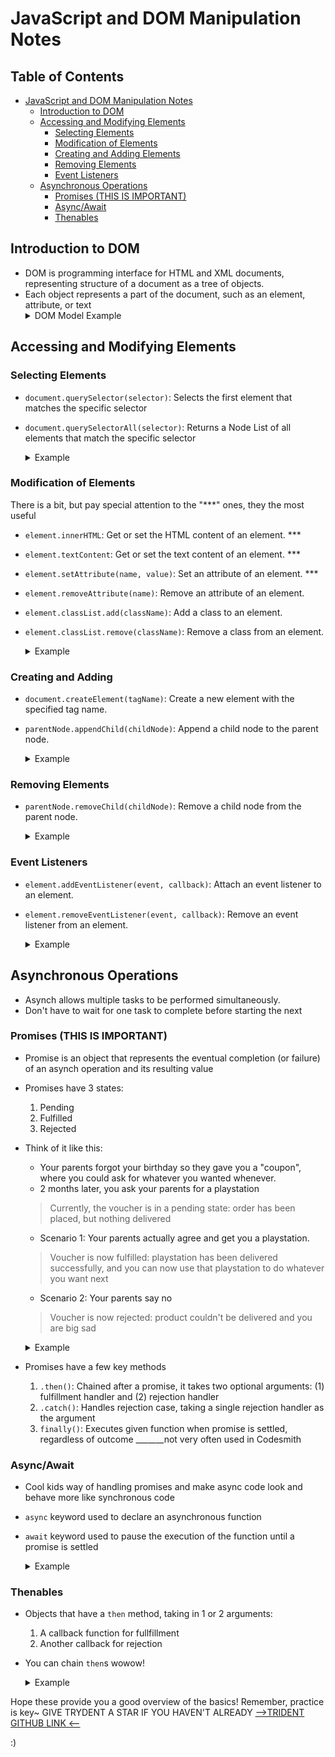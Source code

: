 # JavaScript and DOM Manipulation Notes

## Table of Contents
- [JavaScript and DOM Manipulation Notes](#javascript-and-dom-manipulation-notes)
  - [Introduction to DOM](#introduction-to-dom)
  - [Accessing and Modifying Elements](#accessing-and-modifying-elements)
    - [Selecting Elements](#selecting-elements)
    - [Modification of Elements](#modification-of-elements)
    - [Creating and Adding Elements](#creating-and-adding-elements)
    - [Removing Elements](#removing-elements)
    - [Event Listeners](#event-listeners)
  - [Asynchronous Operations](#asynchronous-operations)
    - [Promises (THIS IS IMPORTANT)](#promises-this-is-important)
    - [Async/Await](#asyncawait)
    - [Thenables](#thenables)


## Introduction to DOM
- DOM is programming interface for HTML and XML documents, representing structure of a document as a tree of objects.
- Each object represents a part of the document, such as an element, attribute, or text
  <details>
    <summary> DOM Model Example </summary>
    <img src="../assets/DOM-model.svg.png" alt= DOM-Model” width="500rem">
  </details> 

## Accessing and Modifying Elements

### Selecting Elements
- `document.querySelector(selector)`: Selects the first element that matches the specific selector
- `document.querySelectorAll(selector)`: Returns a Node List of all elements that match the specific selector
  <details>
    <summary>Example</summary>

    ```js
    // grabs first item with an id of 'container'
    const container = document.querySelector('#container');

    // grabs all the items that have a class of 'button'
    const buttons = document.querySelectorAll('.button');
    ```
  </details>
### Modification of Elements
There is a bit, but pay special attention to the "***" ones, they the most useful
- `element.innerHTML`: Get or set the HTML content of an element. ***
- `element.textContent`: Get or set the text content of an element. ***
- `element.setAttribute(name, value)`: Set an attribute of an element. ***
- `element.removeAttribute(name)`: Remove an attribute of an element.
- `element.classList.add(className)`: Add a class to an element.
- `element.classList.remove(className)`: Remove a class from an element.
  <details>
    <summary>Example</summary>

    ```js
    //  assign first item with id 'container' to the variable container
    const container = document.querySelector('#container');

    // assign the innerHTML property of container 'Cool!'
    container.innerHTML = '<p>Cool!</p>';

    // give the container's 'best-osp' attribute a value of 'trydent'
    container.setAttribute('best-osp', 'trydent');

    // ! Think of the container as an object. You have given the object's innerHTML key a value and the object's data-custom key a value as well
    ```
  </details>

### Creating and Adding
- `document.createElement(tagName)`: Create a new element with the specified tag name.
- `parentNode.appendChild(childNode)`: Append a child node to the parent node.
  <details>
    <summary>Example</summary>

    ```js
    // create a new element newParagraph with a <p> tag
    const newParagraph = document.createElement('p');
    newParagraph.textContent = 'This is a new paragraph.';
    const container = document.querySelector('#container');

    // append newParagraph to the container node
    container.appendChild(newParagraph);
    ```
  </details>

### Removing Elements
- `parentNode.removeChild(childNode)`: Remove a child node from the parent node.
  <details>
    <summary>Example</summary>

    ```js
    const container = document.querySelector('#container');

    // grab the first <p> inside container
    const paragraphToRemove = container.querySelector('p');

    // delete the first <p> from the container node
    container.removeChild(paragraphToRemove);
    ```
  </details>

### Event Listeners
- `element.addEventListener(event, callback)`: Attach an event listener to an element.
- `element.removeEventListener(event, callback)`: Remove an event listener from an element.
  <details>
    <summary>Example</summary>

    ```js
    const button = document.querySelector('button');

    // function will log 'Button clicked!' 
    function handleClick() {
      console.log('Button clicked!');
    }

    // listening for a 'click' event on the button. When the event happens, runs handleClick
    button.addEventListener('click', handleClick);

    // Later, if you want to remove the event listener
    // button.removeEventListener('click', handleClick);
    ```
  </details>

## Asynchronous Operations
- Asynch allows multiple tasks to be performed simultaneously.
- Don't have to wait for one task to complete before starting the next

### Promises (THIS IS IMPORTANT)
- Promise is an object that represents the eventual completion (or failure) of an asynch operation and its resulting value
- Promises have 3 states:
  1. Pending
  2. Fulfilled
  3. Rejected

- Think of it like this:
  - Your parents forgot your birthday so they gave you a "coupon", where you could ask for whatever you wanted whenever.
  - 2 months later, you ask your parents for a playstation
  > Currently, the voucher is in a pending state: order has been placed, but nothing delivered
  - Scenario 1: Your parents actually agree and get you a playstation.
  > Voucher is now fulfilled: playstation has been delivered successfully, and you can now use that playstation to do whatever you want next
  - Scenario 2: Your parents say no
  > Voucher is now rejected: product couldn't be delivered and you are big sad

  <details>
    <summary>Example</summary>

    ```js
    // Create a new promise
    const promise = new Promise((resolve, reject) => {
      // Simulate an asynchronous operation using setTimeout
      setTimeout(() => {
        // Resolve the promise with a value
        resolve('Playstation received');
      }, 1000);
    });

    // Handle the resolved promise using .then()
    promise.then((result) => {
      console.log(result); // Output: 'Promise resolved'
    });
    /** Summary Because Promises are Important
     * Created a new Promise and stored it in the promise variable.
     * Promise represents the eventually complete or failure of asynch operation and its resulting value (Imma get this playstation or I won't, but if I get it, wow Imma play lots of games)
     * Inside the promise example, there is a setTimeout function to simulate an async operation. So after 1 second (1000 ms), we are gonna try to do something
     * BOOM, 1 second, great, we actually resolved the promise! Now the value 'Playstation received' is passed to the resolve function (which remember was a parameter) and it becomes the result of the promise
     * 'promise' variable is now representing the Promise that will be resolved with 'Playstation received' after 1 second
    */
    ```
  </details>

- Promises have a few key methods
  1. `.then()`: Chained after a promise, it takes two optional arguments: (1) fulfillment handler and (2) rejection handler
  2. `.catch()`: Handles rejection case, taking a single rejection handler as the argument
  3. `finally()`: Executes given function when promise is settled, regardless of outcome
  _______not very often used in Codesmith

### Async/Await
- Cool kids way of handling promises and make async code look and behave more like synchronous code
- `async` keyword used to declare an asynchronous function
- `await` keyword used to pause the execution of the function until a promise is settled
    <details>
    <summary>Example</summary>

    ```js
    // Function that returns a promise
    const bestOSP = () => {
      return new Promise((resolve) => {
        setTimeout(() => {
          resolve('Trydent is the best OSP for sure');
        }, 1000);
      });
    };

    // Async function to handle the promise
    const fetchData = async () => {
      try {
        // Wait for the promise to resolve from getData() and assign results to data
        const data = await bestOSP();
        console.log(data); // Output: 'Trydent is the best OSP for sure'
      } catch (error) {
        // Handle any errors
        console.error('Error:', error);
      }
    };

    // Call the async function
    fetchData(); // console logs 'Trydent is the best OSP for sure'
    ```
  </details>

### Thenables
- Objects that have a `then` method, taking in 1 or 2 arguments:
  1. A callback function for fullfillment
  2. Another callback for rejection
- You can chain `then`s wowow!
  <details>
    <summary>Example</summary>

    ```js
    // we have a fake API that outputs and array of objects representing all codesmith OSPs from best to worst
    const apiURL = 'https://api.fakedata.com/rankingOSP';

    // function to process data and return the best and meh OSP
    function getBestAndMeh(osps) {
      return {
        best: osps[0],
        meh: osps[osps.length - 1]
      };
    }

    // now we can fetch the data and process it with .then
    fetch(apiURL)
      //first .then() receives response object and we extract the JSON data from it with .json method
      .then((response) => response.json())
      // second .then() receives the actual data and we can do stuff with it
      .then((data) => {
        console.log(`Best OSP is ${ getBestAndMeh(data).best }`)
        console.log(`${ getBestAndMeh(data).meh } is meh`)
      })
      // logs 'Best OSP is Trydent', and 'Spearmint is meh'
      // jk we love peppermint too
    ```
  </details>


Hope these provide you a good overview of the basics! Remember, practice is key~
GIVE TRYDENT A STAR IF YOU HAVEN'T ALREADY [-->TRIDENT GITHUB LINK <--](https://github.com/oslabs-beta/trydent)

:)